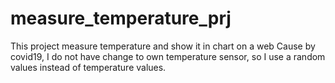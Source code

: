 # measure_temperature_prj
This project measure temperature and show it in chart on a web
Cause by covid19, I do not have change to own temperature sensor, so I use a random values instead of temperature values.

